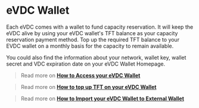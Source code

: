 # eVDC Wallet

Each eVDC comes with a wallet to fund capacity reservation. It will keep the eVDC alive by using your eVDC wallet's TFT balance as your capacity reservation payment method. Top up the required TFT balance to your EVDC wallet on a monthly basis for the capacity to remain available. 

You could also find the information about your network, wallet key, wallet secret and VDC expiration date on your eVDC Wallet Homepage.

> Read more on [__How to Access your eVDC Wallet__](evdc_wallet_access)

> Read more on [__How to top up TFT on your eVDC Wallet__](evdc_wallet_topup)

> Read more on [__How to Import your eVDC Wallet to External Wallet__](evdc_wallet_import)
